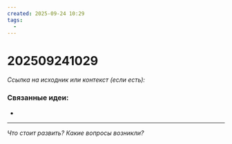 ```yaml
---
created: 2025-09-24 10:29
tags:
  - 
---
```

# 202509241029

*Ссылка на исходник или контекст (если есть):* 

### Связанные идеи:
*   
---

*Что стоит развить? Какие вопросы возникли?*